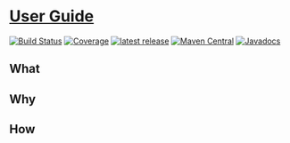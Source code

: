 # [User Guide](https://henryssondaniel.github.io/teacup.github.io/)
[![Build Status](https://travis-ci.com/HenryssonDaniel/teacup-java-engine.svg?branch=master)](https://travis-ci.com/HenryssonDaniel/teacup-java-engine)
[![Coverage](https://sonarcloud.io/api/project_badges/measure?project=HenryssonDaniel_teacup-java-engine&metric=coverage)](https://sonarcloud.io/dashboard?id=HenryssonDaniel_teacup-java-engine)
[![latest release](https://img.shields.io/badge/release%20notes-1.0.0-yellow.svg)](https://github.com/HenryssonDaniel/teacup-java-engine/blob/master/doc/release-notes/official.md)
[![Maven Central](https://img.shields.io/maven-central/v/io.github.henryssondaniel.teacup/engine.svg)](http://search.maven.org/#search%7Cgav%7C1%7Cg%3A%22io.github.henryssondaniel.teacup%22%20AND%20a%3A%22engine%22)
[![Javadocs](https://www.javadoc.io/badge/io.github.henryssondaniel.teacup/engine.svg)](https://www.javadoc.io/doc/io.github.henryssondaniel.teacup/engine)
## What ##
## Why ##
## How ##